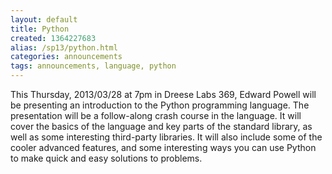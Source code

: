 ```yaml
---
layout: default
title: Python
created: 1364227683
alias: /sp13/python.html
categories: announcements
tags: announcements, language, python
---
```

This Thursday, 2013/03/28 at 7pm in Dreese Labs 369, Edward Powell will be presenting an introduction to the Python programming language. The presentation will be a follow-along crash course in the language. It will cover the basics of the language and key parts of the standard library, as well as some interesting third-party libraries. It will also include some of the cooler advanced features, and some interesting ways you can use Python to make quick and easy solutions to problems.
